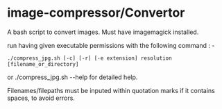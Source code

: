 # image-compressor/Convertor

A bash script to convert images. Must have imagemagick installed.

run having given executable permissions with the following command : - 


    ./compress_jpg.sh [-c] [-r] [-e extension] resolution [filename_or_directory]
or
    ./compress_jpg.sh --help
for detailed help.



Filenames/filepaths must be inputed within quotation marks if it contains spaces, to avoid errors.
